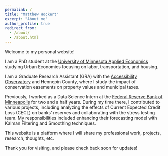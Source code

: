 ```yaml
---
permalink: /
title: "Matthew Hockert"
excerpt: "About me"
author_profile: true
redirect_from: 
  - /about/
  - /about.html
---
```


Welcome to my personal website!

I am a PhD student at the [University of Minnesota Applied Economics](https://apec.umn.edu) studying Urban Economics focusing on labor, transportation, and housing.  

I am a Graduate Research Assistant (GRA) with the [Accessibility Observatory](https://www.cts.umn.edu/programs/ao) and Hennepin County, where I study the impact of conservation easements on property values and municipal taxes.

Previously, I worked as a Data Science Intern at the [Federal Reserve Bank of Minneapolis](https://www.minneapolisfed.org) for two and a half years. During my time there, I contributed to various projects, including analyzing the effects of Current Expected Credit Loss (CECL) on banks’ reserves and collaborating with the stress testing team. My responsibilities included enhancing their forecasting model with Kalman Filtering and Smoothing techniques. 

This website is a platform where I will share my professional work, projects, research, thoughts, etc.

Thank you for visiting, and please check back soon for updates!